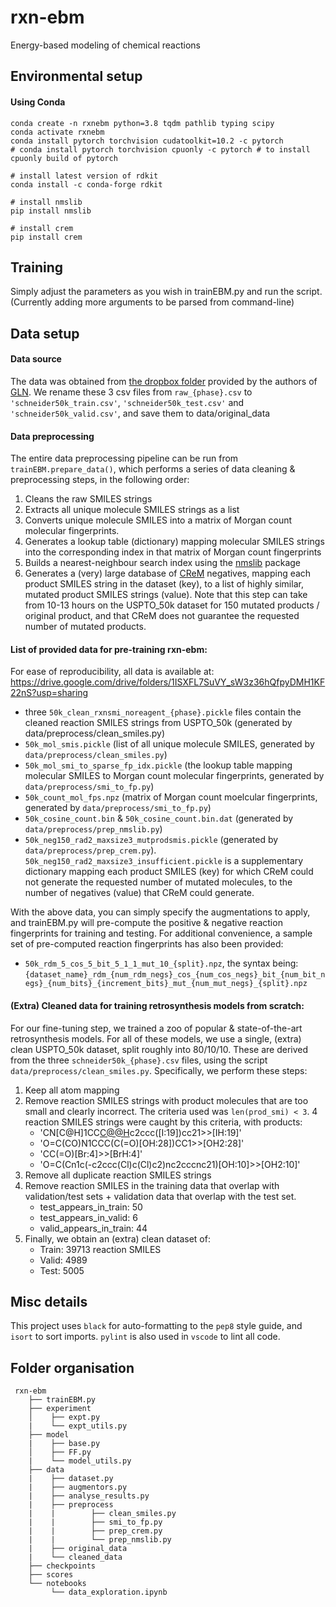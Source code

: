 # rxn-ebm
Energy-based modeling of chemical reactions

## Environmental setup
#### Using Conda
    conda create -n rxnebm python=3.8 tqdm pathlib typing scipy
    conda activate rxnebm
    conda install pytorch torchvision cudatoolkit=10.2 -c pytorch 
    # conda install pytorch torchvision cpuonly -c pytorch # to install cpuonly build of pytorch
    
    # install latest version of rdkit 
    conda install -c conda-forge rdkit 
    
    # install nmslib
    pip install nmslib
    
    # install crem
    pip install crem

## Training
Simply adjust the parameters as you wish in trainEBM.py and run the script. (Currently adding more arguments to be parsed from command-line) <br>

## Data setup
#### Data source
The data was obtained from [the dropbox folder](https://www.dropbox.com/sh/6ideflxcakrak10/AADN-TNZnuGjvwZYiLk7zvwra/schneider50k?dl=0&subfolder_nav_tracking=1) provided by the authors of [GLN](https://github.com/Hanjun-Dai/GLN). 
We rename these 3 csv files from ```raw_{phase}.csv``` to ```'schneider50k_train.csv'```, ```'schneider50k_test.csv'``` and ```'schneider50k_valid.csv'```, and save them to data/original_data <br>

#### Data preprocessing
The entire data preprocessing pipeline can be run from ```trainEBM.prepare_data()```, which performs a series of data cleaning & preprocessing steps, in the following order:
1. Cleans the raw SMILES strings
2. Extracts all unique molecule SMILES strings as a list
3. Converts unique molecule SMILES into a matrix of Morgan count molecular fingerprints.
4. Generates a lookup table (dictionary) mapping molecular SMILES strings into the corresponding index in that matrix of Morgan count fingerprints
5. Builds a nearest-neighbour search index using the [nmslib](https://github.com/DrrDom/crem) package
6. Generates a (very) large database of [CReM](https://github.com/DrrDom/crem) negatives, mapping each product SMILES string in the dataset (key), to a list of highly similar, mutated product SMILES strings (value). Note that this step can take from 10-13 hours on the USPTO_50k dataset for 150 mutated products / original product, and that CReM does not guarantee the requested number of mutated products. <br>

#### List of provided data for pre-training rxn-ebm:
For ease of reproducibility, all data is available at: https://drive.google.com/drive/folders/1ISXFL7SuVY_sW3z36hQfpyDMH1KF22nS?usp=sharing <br>
- three ```50k_clean_rxnsmi_noreagent_{phase}.pickle``` files contain the cleaned reaction SMILES strings from USPTO_50k (generated by data/preprocess/clean_smiles.py)
- ```50k_mol_smis.pickle``` (list of all unique molecule SMILES, generated by ```data/preprocess/clean_smiles.py```) 
- ```50k_mol_smi_to_sparse_fp_idx.pickle``` (the lookup table mapping molecular SMILES to Morgan count molecular fingerprints, generated by ```data/preprocess/smi_to_fp.py```) 
- ```50k_count_mol_fps.npz``` (matrix of Morgan count moelcular fingerprints, generated by ```data/preprocess/smi_to_fp.py```) 
- ```50k_cosine_count.bin``` & ```50k_cosine_count.bin.dat``` (generated by ```data/preprocess/prep_nmslib.py```)
- ```50k_neg150_rad2_maxsize3_mutprodsmis.pickle``` (generated by ```data/preprocess/prep_crem.py```). ```50k_neg150_rad2_maxsize3_insufficient.pickle``` is a supplementary dictionary mapping each product SMILES (key) for which CReM could not generate the requested number of mutated molecules, to the number of negatives (value) that CReM could generate. <br>

With the above data, you can simply specify the augmentations to apply, and trainEBM.py will pre-compute the positive & negative reaction fingerprints for training and testing. For additional convenience, a sample set of pre-computed reaction fingerprints has also been provided:
- ```50k_rdm_5_cos_5_bit_5_1_1_mut_10_{split}.npz```, the syntax being: ```{dataset_name}_rdm_{num_rdm_negs}_cos_{num_cos_negs}_bit_{num_bit_negs}_{num_bits}_{increment_bits}_mut_{num_mut_negs}_{split}.npz``` 

#### (Extra) Cleaned data for training retrosynthesis models from scratch:
For our fine-tuning step, we trained a zoo of popular & state-of-the-art retrosynthesis models. For all of these models, we use a single, (extra) clean USPTO_50k dataset, split roughly into 80/10/10. These are derived from the three ``` schneider50k_{phase}.csv ``` files, using the script ```data/preprocess/clean_smiles.py```. Specifically, we perform these steps:
1. Keep all atom mapping
2. Remove reaction SMILES strings with product molecules that are too small and clearly incorrect. The criteria used was ```len(prod_smi) < 3```. 4 reaction SMILES strings were caught by this criteria, with products: 		
    - 'CN[C@H]1CC[C@@H](c2ccc(Cl)c(Cl)c2)c2ccc([I:19])cc21>>[IH:19]'
    - 'O=C(CO)N1CCC(C(=O)[OH:28])CC1>>[OH2:28]'
    - 'CC(=O)[Br:4]>>[BrH:4]'
    - 'O=C(Cn1c(-c2ccc(Cl)c(Cl)c2)nc2cccnc21)[OH:10]>>[OH2:10]'
3. Remove all duplicate reaction SMILES strings
4. Remove reaction SMILES in the training data that overlap with validation/test sets + validation data that overlap with the test set.
    - test_appears_in_train: 50
    - test_appears_in_valid: 6
    - valid_appears_in_train: 44
5. Finally, we obtain an (extra) clean dataset of:
    - Train: 39713 reaction SMILES
    - Valid: 4989
    - Test: 5005

## Misc details
This project uses ``` black ``` for auto-formatting to the ``` pep8 ``` style guide, and ``` isort ``` to sort imports. ``` pylint ``` is also used in ``` vscode ``` to lint all code. 

## Folder organisation
```
 rxn-ebm
    ├── trainEBM.py
    ├── experiment
    │    ├── expt.py
    |    └── expt_utils.py
    ├── model
    |    ├── base.py
    │    ├── FF.py
    |    └── model_utils.py
    ├── data
    |    ├── dataset.py
    |    ├── augmentors.py
    |    ├── analyse_results.py
    |    ├── preprocess
    |    |        ├── clean_smiles.py    
    |    |        ├── smi_to_fp.py
    |    |        ├── prep_crem.py
    |    |        └── prep_nmslib.py
    |    ├── original_data  
    |    └── cleaned_data
    ├── checkpoints
    ├── scores
    └── notebooks
         └── data_exploration.ipynb 
 ```
